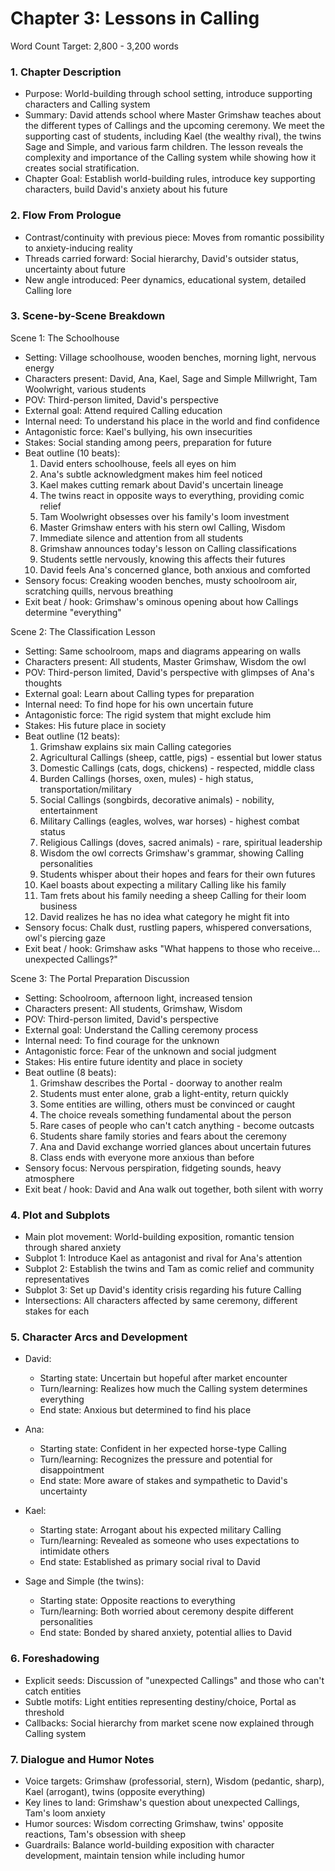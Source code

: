 # Chapter 3: Lessons in Calling

Word Count Target: 2,800 - 3,200 words

### 1. Chapter Description
- Purpose: World-building through school setting, introduce supporting characters and Calling system
- Summary: David attends school where Master Grimshaw teaches about the different types of Callings and the upcoming ceremony. We meet the supporting cast of students, including Kael (the wealthy rival), the twins Sage and Simple, and various farm children. The lesson reveals the complexity and importance of the Calling system while showing how it creates social stratification.
- Chapter Goal: Establish world-building rules, introduce key supporting characters, build David's anxiety about his future

### 2. Flow From Prologue
- Contrast/continuity with previous piece: Moves from romantic possibility to anxiety-inducing reality
- Threads carried forward: Social hierarchy, David's outsider status, uncertainty about future
- New angle introduced: Peer dynamics, educational system, detailed Calling lore

### 3. Scene-by-Scene Breakdown

Scene 1: The Schoolhouse
- Setting: Village schoolhouse, wooden benches, morning light, nervous energy
- Characters present: David, Ana, Kael, Sage and Simple Millwright, Tam Woolwright, various students
- POV: Third-person limited, David's perspective
- External goal: Attend required Calling education
- Internal need: To understand his place in the world and find confidence
- Antagonistic force: Kael's bullying, his own insecurities
- Stakes: Social standing among peers, preparation for future
- Beat outline (10 beats):
  1) David enters schoolhouse, feels all eyes on him
  2) Ana's subtle acknowledgment makes him feel noticed
  3) Kael makes cutting remark about David's uncertain lineage
  4) The twins react in opposite ways to everything, providing comic relief
  5) Tam Woolwright obsesses over his family's loom investment
  6) Master Grimshaw enters with his stern owl Calling, Wisdom
  7) Immediate silence and attention from all students
  8) Grimshaw announces today's lesson on Calling classifications
  9) Students settle nervously, knowing this affects their futures
  10) David feels Ana's concerned glance, both anxious and comforted
- Sensory focus: Creaking wooden benches, musty schoolroom air, scratching quills, nervous breathing
- Exit beat / hook: Grimshaw's ominous opening about how Callings determine "everything"

Scene 2: The Classification Lesson
- Setting: Same schoolroom, maps and diagrams appearing on walls
- Characters present: All students, Master Grimshaw, Wisdom the owl
- POV: Third-person limited, David's perspective with glimpses of Ana's thoughts
- External goal: Learn about Calling types for preparation
- Internal need: To find hope for his own uncertain future
- Antagonistic force: The rigid system that might exclude him
- Stakes: His future place in society
- Beat outline (12 beats):
  1) Grimshaw explains six main Calling categories
  2) Agricultural Callings (sheep, cattle, pigs) - essential but lower status
  3) Domestic Callings (cats, dogs, chickens) - respected, middle class
  4) Burden Callings (horses, oxen, mules) - high status, transportation/military
  5) Social Callings (songbirds, decorative animals) - nobility, entertainment
  6) Military Callings (eagles, wolves, war horses) - highest combat status
  7) Religious Callings (doves, sacred animals) - rare, spiritual leadership
  8) Wisdom the owl corrects Grimshaw's grammar, showing Calling personalities
  9) Students whisper about their hopes and fears for their own futures
  10) Kael boasts about expecting a military Calling like his family
  11) Tam frets about his family needing a sheep Calling for their loom business
  12) David realizes he has no idea what category he might fit into
- Sensory focus: Chalk dust, rustling papers, whispered conversations, owl's piercing gaze
- Exit beat / hook: Grimshaw asks "What happens to those who receive... unexpected Callings?"

Scene 3: The Portal Preparation Discussion
- Setting: Schoolroom, afternoon light, increased tension
- Characters present: All students, Grimshaw, Wisdom
- POV: Third-person limited, David's perspective
- External goal: Understand the Calling ceremony process
- Internal need: To find courage for the unknown
- Antagonistic force: Fear of the unknown and social judgment
- Stakes: His entire future identity and place in society
- Beat outline (8 beats):
  1) Grimshaw describes the Portal - doorway to another realm
  2) Students must enter alone, grab a light-entity, return quickly
  3) Some entities are willing, others must be convinced or caught
  4) The choice reveals something fundamental about the person
  5) Rare cases of people who can't catch anything - become outcasts
  6) Students share family stories and fears about the ceremony
  7) Ana and David exchange worried glances about uncertain futures
  8) Class ends with everyone more anxious than before
- Sensory focus: Nervous perspiration, fidgeting sounds, heavy atmosphere
- Exit beat / hook: David and Ana walk out together, both silent with worry

### 4. Plot and Subplots
- Main plot movement: World-building exposition, romantic tension through shared anxiety
- Subplot 1: Introduce Kael as antagonist and rival for Ana's attention
- Subplot 2: Establish the twins and Tam as comic relief and community representatives
- Subplot 3: Set up David's identity crisis regarding his future Calling
- Intersections: All characters affected by same ceremony, different stakes for each

### 5. Character Arcs and Development
- David:
  - Starting state: Uncertain but hopeful after market encounter
  - Turn/learning: Realizes how much the Calling system determines everything
  - End state: Anxious but determined to find his place

- Ana:
  - Starting state: Confident in her expected horse-type Calling
  - Turn/learning: Recognizes the pressure and potential for disappointment
  - End state: More aware of stakes and sympathetic to David's uncertainty

- Kael:
  - Starting state: Arrogant about his expected military Calling
  - Turn/learning: Revealed as someone who uses expectations to intimidate others
  - End state: Established as primary social rival to David

- Sage and Simple (the twins):
  - Starting state: Opposite reactions to everything
  - Turn/learning: Both worried about ceremony despite different personalities
  - End state: Bonded by shared anxiety, potential allies to David

### 6. Foreshadowing
- Explicit seeds: Discussion of "unexpected Callings" and those who can't catch entities
- Subtle motifs: Light entities representing destiny/choice, Portal as threshold
- Callbacks: Social hierarchy from market scene now explained through Calling system

### 7. Dialogue and Humor Notes
- Voice targets: Grimshaw (professorial, stern), Wisdom (pedantic, sharp), Kael (arrogant), twins (opposite everything)
- Key lines to land: Grimshaw's question about unexpected Callings, Tam's loom anxiety
- Humor sources: Wisdom correcting Grimshaw, twins' opposite reactions, Tam's obsession with sheep
- Guardrails: Balance world-building exposition with character development, maintain tension while including humor